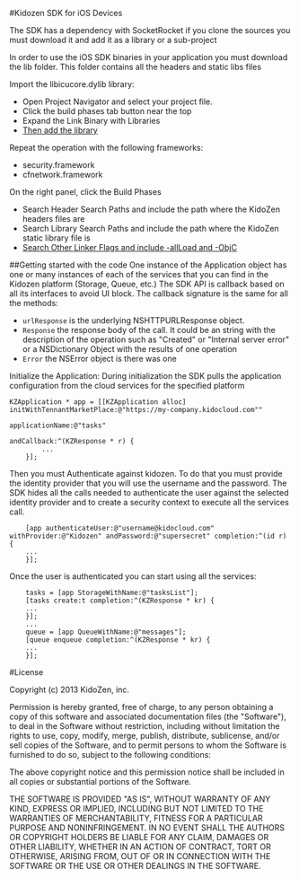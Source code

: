 #Kidozen SDK for iOS Devices

The SDK has a dependency with SocketRocket if you clone the sources you must download it and add it as a library or a sub-project

In order to use the iOS SDK binaries in your application you must download the lib folder. This folder contains all the headers and static libs files

Import the libicucore.dylib library:
  - Open Project Navigator and select your project file.
  - Click the build phases tab button near the top
  - Expand the Link Binary with Libraries
  - [Then add the library](/img/add-libicucore.png)

Repeat the operation with the following frameworks:
  - security.framework
  - cfnetwork.framework

On the right panel, click the Build Phases
  - Search Header Search Paths and include the path where the KidoZen headers files are
  - Search Library Search Paths and include the path where the KidoZen static library file is
  - [Search Other Linker Flags and include -allLoad and -ObjC](/img/other-linker.png)

##Getting started with the code
One instance of the Application object has one or many instances of each of the services that you can find in the Kidozen platform (Storage, Queue, etc.) 
The SDK API is callback based on all its interfaces to avoid UI block. The callback signature is the same for all the methods: 

- `urlResponse` is the underlying NSHTTPURLResponse object.
- `Response` the response body of the call. It could be an string with the description of the operation such as "Created" or "Internal server error" or a NSDictionary Object with the results of one operation
- `Error` the NSError object is there was one

Initialize the Application: During initialization the SDK pulls the application configuration from the cloud services for the specified platform

    KZApplication * app = [[KZApplication alloc] initWithTennantMarketPlace:@"https://my-company.kidocloud.com"" 
                                                            applicationName:@"tasks"
                                                                andCallback:^(KZResponse * r) {
            ...
        }];

Then you must Authenticate against kidozen. To do that you must provide the identity provider that you will use the username and the password. The SDK hides all the calls needed to authenticate the user against the selected identity provider and to create a security context to execute all the services call.

        [app authenticateUser:@"username@kidocloud.com" withProvider:@"Kidozen" andPassword:@"supersecret" completion:^(id r) {
        ...
        }];

Once the user is authenticated you can start using all the services:

        tasks = [app StorageWithName:@"tasksList"];
        [tasks create:t completion:^(KZResponse * kr) {
        ...
        }];
        ...
        queue = [app QueueWithName:@"messages"];
        [queue enqueue completion:^(KZResponse * kr) {
        ...
        }];


#License 

Copyright (c) 2013 KidoZen, inc.

Permission is hereby granted, free of charge, to any person obtaining a copy
of this software and associated documentation files (the "Software"), to deal
in the Software without restriction, including without limitation the rights
to use, copy, modify, merge, publish, distribute, sublicense, and/or sell
copies of the Software, and to permit persons to whom the Software is
furnished to do so, subject to the following conditions:

The above copyright notice and this permission notice shall be included in
all copies or substantial portions of the Software.

THE SOFTWARE IS PROVIDED "AS IS", WITHOUT WARRANTY OF ANY KIND, EXPRESS OR
IMPLIED, INCLUDING BUT NOT LIMITED TO THE WARRANTIES OF MERCHANTABILITY,
FITNESS FOR A PARTICULAR PURPOSE AND NONINFRINGEMENT. IN NO EVENT SHALL THE
AUTHORS OR COPYRIGHT HOLDERS BE LIABLE FOR ANY CLAIM, DAMAGES OR OTHER
LIABILITY, WHETHER IN AN ACTION OF CONTRACT, TORT OR OTHERWISE, ARISING FROM,
OUT OF OR IN CONNECTION WITH THE SOFTWARE OR THE USE OR OTHER DEALINGS IN
THE SOFTWARE.
